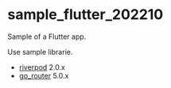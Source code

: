 # sample_flutter_202210

Sample of a Flutter app.

Use sample librarie.

- [riverpod](https://pub.dev/packages/riverpod) 2.0.x
- [go_router](https://pub.dev/packages/go_router) 5.0.x
